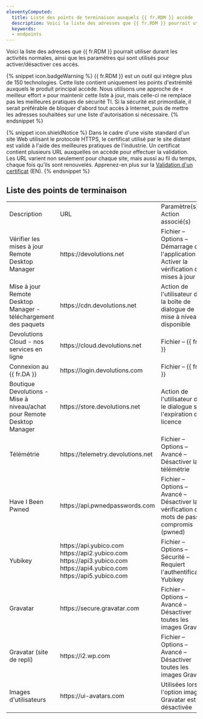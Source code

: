 ```yaml
---
eleventyComputed:
  title: Liste des points de terminaison auxquels {{ fr.RDM }} accède
  description: Voici la liste des adresses que {{ fr.RDM }} pourrait utiliser durant les activités normales, ainsi que les paramètres qui sont utilisés pour activer/désactiver ces accès.
  keywords: 
  - endpoints
---
```

Voici la liste des adresses que {{ fr.RDM }} pourrait utiliser durant les activités normales, ainsi que les paramètres qui sont utilisés pour activer/désactiver ces accès.  

{% snippet icon.badgeWarning %}
{{ fr.RDM }} est un outil qui intègre plus de 150 technologies. Cette liste contient uniquement les points d'extrémité auxquels le produit principal accède. Nous utilisons une approche de « meilleur effort » pour maintenir cette liste à jour, mais celle-ci ne remplace pas les meilleures pratiques de sécurité TI. Si la sécurité est primordiale, il serait préférable de bloquer d'abord tout accès à Internet, puis de mettre les adresses souhaitées sur une liste d'autorisation si nécessaire.
{% endsnippet %}  

{% snippet icon.shieldNotice %}
Dans le cadre d'une visite standard d'un site Web utilisant le protocole HTTPS, le certificat utilisé par le site distant est validé à l'aide des meilleures pratiques de l'industrie. Un certificat contient plusieurs URL auxquelles on accède pour effectuer la validation. Les URL varient non seulement pour chaque site, mais aussi au fil du temps, chaque fois qu'ils sont renouvelés. Apprenez-en plus sur la [Validation d'un certificat](/kb/remote-desktop-manager/knowledge-base/certificate-validation) (EN).
{% endsnippet %}  

## Liste des points de terminaison

<table>
	<tr>
		<td>
Description
		</td>
		<td>
URL
		</td>
		<td>
Paramètre(s) / Action associé(s)
		</td>
	</tr>
	<tr>
		<td>
Vérifier les mises à jour Remote Desktop Manager
		</td>
		<td>
https<area>://devolutions.net
		</td>
		<td>
Fichier – Options – Démarrage de l'application – Activer la vérification des mises à jour
		</td>
	</tr>
	<tr>
		<td>
Mise à jour Remote Desktop Manager - téléchargement des paquets
		</td>
		<td>
https<area>://cdn.devolutions.net
		</td>
		<td>
Action de l'utilisateur dans la boîte de dialogue de mise à niveau disponible
		</td>
	</tr>
	<tr>
		<td>
Devolutions Cloud - nos services en ligne
		</td>
		<td>
https<area>://cloud.devolutions.net
		</td>
		<td>
Fichier – {{ fr.DA }}
		</td>
	</tr>
	<tr>
		<td>
Connexion au {{ fr.DA }}
		</td>
		<td>
https<area>://login.devolutions.com
		</td>
		<td>
Fichier – {{ fr.DA }}
		</td>
	</tr>
	<tr>
		<td>
Boutique Devolutions - Mise à niveau/achat pour Remote Desktop Manager
		</td>
		<td>
https<area>://store.devolutions.net
		</td>
		<td>
Action de l'utilisateur dans le dialogue sur l'expiration de la licence
		</td>
	</tr>
	<tr>
		<td>
Télémétrie
		</td>
		<td>
https<area>://telemetry.devolutions.net
		</td>
		<td>
Fichier – Options – Avancé – Désactiver la télémétrie
		</td>
	</tr>
	<tr>
		<td>
Have I Been Pwned
		</td>
		<td>
https<area>://api.pwnedpasswords.com
		</td>
		<td>
Fichier – Options – Avancé – Désactiver la vérification de mots de passe compromis (pwned)
		</td>
	</tr>
	<tr>
		<td>
Yubikey
		</td>
		<td>
https<area>://api.yubico.com<br>
https<area>://api2.yubico.com<br>
https<area>://api3.yubico.com<br>
https<area>://api4.yubico.com<br>
https<area>://api5.yubico.com<br>
		</td>
		<td>
Fichier – Options – Sécurité – Requiert l'authentification Yubikey
		</td>
	</tr>
	<tr>
		<td>
Gravatar
		</td>
		<td>
https<area>://secure.gravatar.com
		</td>
		<td>
Fichier – Options – Avancé – Désactiver toutes les images Gravatar
		</td>
	</tr>
	<tr>
		<td>
Gravatar (site de repli)
		</td>
		<td>
https<area>://i2.wp.com
		</td>
		<td>
Fichier – Options – Avancé – Désactiver toutes les images Gravatar
		</td>
	</tr>
	<tr>
		<td>
Images d'utilisateurs
		</td>
		<td>
https<area>://ui-avatars.com
		</td>
		<td>
Utilisées lorsque l'option image Gravatar est désactivée
		</td>
	</tr>
</table>
